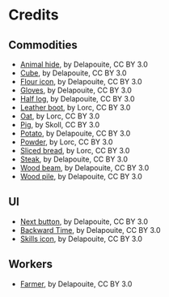 # Credits

## Commodities

- [Animal hide](https://game-icons.net/1x1/delapouite/animal-hide.html), by Delapouite, CC BY 3.0
- [Cube](https://game-icons.net/1x1/delapouite/cube.html), by Delapouite, CC BY 3.0
- [Flour icon](https://game-icons.net/1x1/delapouite/flour.html), by Delapouite, CC BY 3.0
- [Gloves](https://game-icons.net/1x1/delapouite/gloves.html), by Delapouite, CC BY 3.0
- [Half log](https://game-icons.net/1x1/delapouite/half-log.html), by Delapouite, CC BY 3.0
- [Leather boot](https://game-icons.net/1x1/lorc/leather-boot.html), by Lorc, CC BY 3.0
- [Oat](https://game-icons.net/1x1/lorc/oat.html), by Lorc, CC BY 3.0
- [Pig](https://game-icons.net/1x1/skoll/pig.html), by Skoll, CC BY 3.0
- [Potato](https://game-icons.net/1x1/delapouite/potato.html), by Delapouite, CC BY 3.0
- [Powder](https://game-icons.net/1x1/lorc/powder.html), by Lorc, CC BY 3.0
- [Sliced bread](https://game-icons.net/1x1/lorc/sliced-bread.html), by Lorc, CC BY 3.0
- [Steak](https://game-icons.net/1x1/delapouite/steak.html), by Delapouite, CC BY 3.0
- [Wood beam](https://game-icons.net/1x1/delapouite/wood-beam.html), by Delapouite, CC BY 3.0
- [Wood pile](https://game-icons.net/1x1/delapouite/wood-pile.html), by Delapouite, CC BY 3.0

## UI
- [Next button](https://game-icons.net/1x1/delapouite/next-button.html), by Delapouite, CC BY 3.0
- [Backward Time](https://game-icons.net/1x1/delapouite/backward-time.html), by Delapouite, CC BY 3.0
- [Skills icon](https://game-icons.net/1x1/delapouite/skills.html), by Delapouite, CC BY 3.0

## Workers

- [Farmer](https://game-icons.net/1x1/delapouite/farmer.html), by Delapouite, CC BY 3.0



